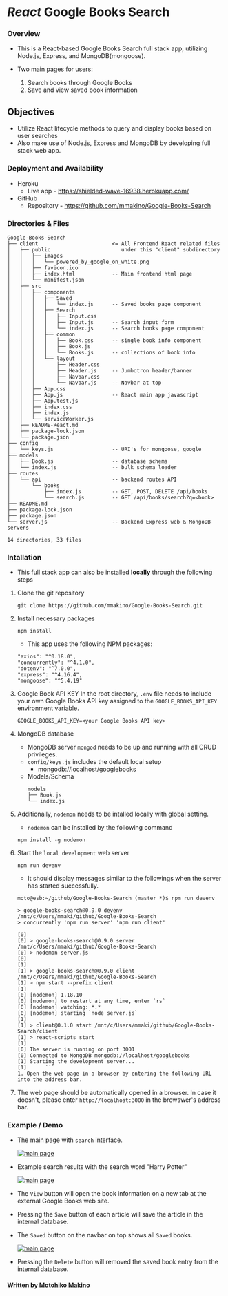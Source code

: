 # *React* Google Books Search

### Overview

* This is a React-based Google Books Search full stack app, utilizing Node.js, Express, and MongoDB(mongoose).

* Two main pages for users:
    1. Search books through Google Books
    1. Save and view saved book information
     
## Objectives

* Utilize React lifecycle methods to query and display books based on user searches
* Also make use of Node.js, Express and MongoDB by developing full stack web app. 

### Deployment and Availability

* Heroku
  * Live app - https://shielded-wave-16938.herokuapp.com/
* GitHub
  * Repository - https://github.com/mmakino/Google-Books-Search

### Directories & Files
```
Google-Books-Search
├── client                        <= All Frontend React related files
│   ├── public                       under this "client" subdirectory
│   │   ├── images
│   │   │   └── powered_by_google_on_white.png
│   │   ├── favicon.ico
│   │   ├── index.html            -- Main frontend html page
│   │   └── manifest.json
│   ├── src
│   │   ├── components
│   │   │   ├── Saved
│   │   │   │   └── index.js      -- Saved books page component
│   │   │   ├── Search
│   │   │   │   ├── Input.css     
│   │   │   │   ├── Input.js      -- Search input form
│   │   │   │   └── index.js      -- Search books page component
│   │   │   ├── common
│   │   │   │   ├── Book.css      -- single book info component
│   │   │   │   ├── Book.js
│   │   │   │   └── Books.js      -- collections of book info
│   │   │   └── layout
│   │   │       ├── Header.css
│   │   │       ├── Header.js     -- Jumbotron header/banner
│   │   │       ├── Navbar.css
│   │   │       └── Navbar.js     -- Navbar at top
│   │   ├── App.css
│   │   ├── App.js                -- React main app javascript
│   │   ├── App.test.js
│   │   ├── index.css
│   │   ├── index.js
│   │   └── serviceWorker.js
│   ├── README-React.md
│   ├── package-lock.json
│   └── package.json
├── config
│   └── keys.js                   -- URI's for mongoose, google
├── models
│   ├── Book.js                   -- database schema
│   └── index.js                  -- bulk schema loader
├── routes
│   └── api                       -- backend routes API
│       └── books
│           ├── index.js          -- GET, POST, DELETE /api/books
│           └── search.js         -- GET /api/books/search?q=<book>
├── README.md
├── package-lock.json
├── package.json
└── server.js                     -- Backend Express web & MongoDB servers

14 directories, 33 files
```

### Intallation

* This full stack app can also be installed __locally__ through the following steps 

1. Clone the git repository
    ```
    git clone https://github.com/mmakino/Google-Books-Search.git
    ```
1. Install necessary packages
    ```
    npm install
    ```
    * This app uses the following NPM packages:
    ```
    "axios": "^0.18.0",
    "concurrently": "^4.1.0",
    "dotenv": "^7.0.0",
    "express": "^4.16.4",
    "mongoose": "^5.4.19"
    ```
1. Google Book API KEY
    In the root directory, `.env` file needs to include your own Google Books API key assigned to the `GOOGLE_BOOKS_API_KEY` environment variable.
    ```
    GOOGLE_BOOKS_API_KEY=<your Google Books API key>
    ```
1. MongoDB database
    * MongoDB server `mongod` needs to be up and running with all CRUD privileges.
    * `config/keys.js` includes the default local setup
       * mongodb://localhost/googlebooks
    * Models/Schema 
        ```
        models
        ├── Book.js
        └── index.js
        ```
1. Additionally, `nodemon` needs to be intalled locally with global setting.
    * `nodemon` can be installed by the following command
    ```
    npm install -g nodemon
    ```
1. Start the `local development` web server

    ```
    npm run devenv
    ```
    * It should display messages similar to the followings when the server has started successfully.
    ```
    moto@esb:~/github/Google-Books-Search (master *)$ npm run devenv

    > google-books-search@0.9.0 devenv /mnt/c/Users/mmaki/github/Google-Books-Search
    > concurrently 'npm run server' 'npm run client'

    [0]
    [0] > google-books-search@0.9.0 server /mnt/c/Users/mmaki/github/Google-Books-Search
    [0] > nodemon server.js
    [0]
    [1]
    [1] > google-books-search@0.9.0 client /mnt/c/Users/mmaki/github/Google-Books-Search
    [1] > npm start --prefix client
    [1]
    [0] [nodemon] 1.18.10
    [0] [nodemon] to restart at any time, enter `rs`
    [0] [nodemon] watching: *.*
    [0] [nodemon] starting `node server.js`
    [1]
    [1] > client@0.1.0 start /mnt/c/Users/mmaki/github/Google-Books-Search/client
    [1] > react-scripts start
    [1]
    [0] The server is running on port 3001
    [0] Connected to MongoDB mongodb://localhost/googlebooks
    [1] Starting the development server...
    [1]      ```
    1. Open the web page in a browser by entering the following URL into the address bar.
    ```
1. The web page should be automatically opened in a browser. In case it doesn't, please enter `http://localhost:3000` in the browswer's address bar.

### Example / Demo

* The main page with `search` interface.

   [![main page](doc/demo/demo-main.png)](https://shielded-wave-16938.herokuapp.com/)

* Example search results with the search word "Harry Potter"

   [![main page](doc/demo/demo-search.png)](https://shielded-wave-16938.herokuapp.com/)

* The `View` button will open the book information on a new tab at the external Google Books web site. 

* Pressing the `Save` button of each article will save the article in the internal database. 

* The `Saved` button on the navbar on top shows all `Saved` books.

   [![main page](doc/demo/demo-saved.png)](https://shielded-wave-16938.herokuapp.com/)

* Pressing the `Delete` button will removed the saved book entry from the internal database.


#### Written by [Motohiko Makino](https://mmakino.github.io/)

